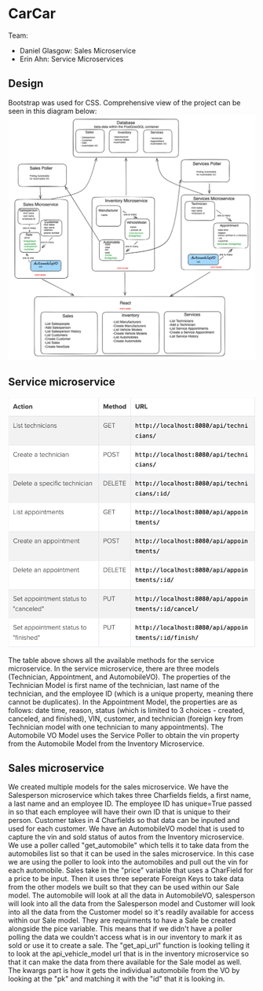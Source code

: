 # CarCar

Team:
* Daniel Glasgow: Sales Microservice
* Erin Ahn: Service Microservices

## Design
Bootstrap was used for CSS.
Comprehensive view of the project can be seen in this diagram below:
![Alt text](<Screenshot 2023-10-27 at 3.29.46 PM.png>)

## Service microservice
![Alt text](<Screenshot 2023-10-27 at 3.38.54 PM.png>)

The table above shows all the available methods for the service microservice. In the service microservice, there are three models (Technician, Appointment, and AutomobileVO). The properties of the Technician Model is first name of the technician, last name of the technician, and the employee ID (which is a unique property, meaning there cannot be duplicates). In the Appointment Model, the properties are as follows: date time, reason, status (which is limited to 3 choices - created, canceled, and finished), VIN, customer, and technician (foreign key from Technician model with one technician to many appointments). The Automobile VO Model uses the Service Poller to obtain the vin property from the Automobile Model from the Inventory Microservice. 


## Sales microservice

We created multiple models for the sales microservice. We have the Salesperson microservice which takes three Charfields fields, a first name, a last name and an employee ID.
The employee ID has unique=True passed in so that each employee will have their own ID that is unique to their person. Customer takes in 4 Charfields so that data can be inputed
and used for each customer. We have an AutomobileVO model that is used to capture the vin and sold status of autos from the Inventory microservice. We use a poller called
"get_automobile" which tells it to take data from the automobiles list so that it can be used in the sales microservice. In this case we are using the poller to look into the
automobiles and pull out the vin for each automobile. Sales take in the "price" variable that uses a CharField for a price to be input. Then it uses three seperate Foreign Keys to take
data from the other models we built so that they can be used within our Sale model. The automobile will look at all the data in AutomobileVO, salesperson will look into all the data
from the Salesperson model and Customer will look into all the data from the Customer model so it's readily available for access within our Sale model. They are requirments to have a
Sale be created alongside the pice variable. This means that if we didn't have a poller polling the data we couldn't access what is in our inventory to mark it as sold or use it to
create a sale. The "get_api_url" function is looking telling it to look at the api_vehicle_model url that is in the inventory microservice so that it can make the data from there
available for the Sale model as well. The kwargs part is how it gets the individual automobile from the VO by looking at the "pk" and matching it with the "id" that it is looking in.
